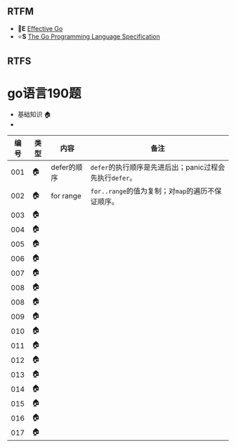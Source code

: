 ## RTFM
- 🌛**E** [Effective Go](https://golang.org/doc/effective_go)
- ⭐️**S** [The Go Programming Language Specification](https://golang.org/ref/spec) 
## RTFS

# go语言190题
- 基础知识 🏠
- 

| 编号 | 类型  | 内容        | 备注  | 
| --- | ---  | ----------  | ---- |
| 001 | 🏠   | defer的顺序  | `defer`的执行顺序是先进后出；panic过程会先执行`defer`。 |
| 002 | 🏠   | for range   | `for..range`的值为复制；对`map`的遍历不保证顺序。 |
| 003 | 🏠   | | |
| 004 | 🏠   | | |
| 005 | 🏠   | | |
| 006 | 🏠   | | |
| 007 | 🏠   | | |
| 008 | 🏠   | | |
| 008 | 🏠   | | |
| 009 | 🏠   | | |
| 010 | 🏠   | | |
| 011 | 🏠   | | |
| 012 | 🏠   | | |
| 013 | 🏠   | | |
| 014 | 🏠   | | |
| 015 | 🏠   | | |
| 016 | 🏠   | | |
| 017 | 🏠   | | |
